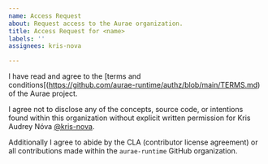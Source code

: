 ```yaml
---
name: Access Request
about: Request access to the Aurae organization.
title: Access Request for <name>
labels: ''
assignees: kris-nova

---
```


I have read and agree to the [terms and conditions[(https://github.com/aurae-runtime/authz/blob/main/TERMS.md) of the Aurae project.

I agree not to disclose any of the concepts, source code, or intentions found within this organization without explicit written permission for Kris Audrey Nóva [@kris-nova](https://github.com/kris-nova).

Additionally I agree to abide by the CLA (contributor license agreement) or all contributions made within the `aurae-runtime` GitHub organization.
